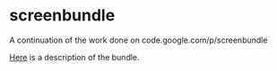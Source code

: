# screenbundle
A continuation of the work done on code.google.com/p/screenbundle

[Here](http://www.candlerblog.com/2011/08/17/screenbundle-the-plain-text-screenwriting-solution-you-can-use-right-now/#fnref:1) 
is a description of the bundle.
